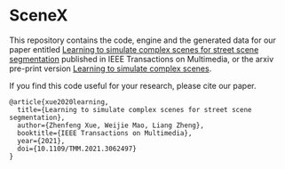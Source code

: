 # SceneX
This repository contains the code, engine and the generated data for our paper entitled [Learning to simulate complex scenes for street scene segmentation](https://ieeexplore.ieee.org/document/9366432) published in IEEE Transactions on Multimedia, or the arxiv pre-print version [Learning to simulate complex scenes](https://arxiv.org/abs/2006.14611v1).<br>



If you find this code useful for your research, please cite our paper.<br>

```
@article{xue2020learning,
  title={Learning to simulate complex scenes for street scene segmentation},
  author={Zhenfeng Xue, Weijie Mao, Liang Zheng},
  booktitle={IEEE Transactions on Multimedia},
  year={2021},
  doi={10.1109/TMM.2021.3062497}
}
````
